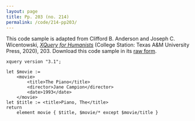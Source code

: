 ```yaml
---
layout: page
title: Pp. 203 (no. 214)
permalink: /code/214-pp203/
---
```


This code sample is adapted from Clifford B. Anderson and Joseph C. Wicentowski, 
[_XQuery for Humanists_](/) (College Station: Texas A&M University Press, 2020), 203. 
Download this code sample in its [raw form](/code/214-pp203/214-pp203.xq).

```xquery
xquery version "3.1";

let $movie :=
    <movie>
        <title>The Piano</title>
        <director>Jane Campion</director>
        <date>1993</date>
    </movie>
let $title := <title>Piano, The</title>
return
    element movie { $title, $movie/* except $movie/title }
```  
